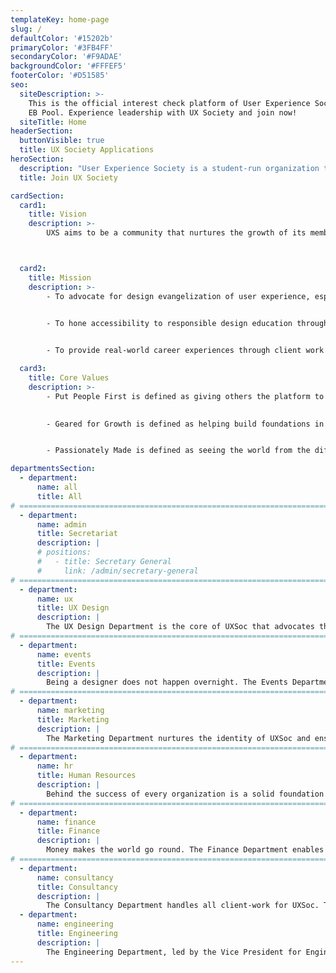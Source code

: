 ```yaml
---
templateKey: home-page
slug: /
defaultColor: '#15202b'
primaryColor: '#3FB4FF'
secondaryColor: '#F9ADAE'
backgroundColor: '#FFFEF5'
footerColor: '#D51585'
seo:
  siteDescription: >-
    This is the official interest check platform of User Experience Society for
    EB Pool. Experience leadership with UX Society and join now!
  siteTitle: Home
headerSection:
  buttonVisible: true
  title: UX Society Applications
heroSection:
  description: "User Experience Society is a student-run organization that advocates and practices human-centered design. We combine this with a growth mindset, to create a strong mentorship culture that raises design leaders who are capable of creating positive change in the community."
  title: Join UX Society

cardSection:
  card1:
    title: Vision
    description: >- 
        UXS aims to be a community that nurtures the growth of its members, forges them to be responsible design leaders, and solves problems of society through user experience design.



  card2:
    title: Mission
    description: >- 
        - To advocate for design evangelization of user experience, especially for university students, and foster a global community of design leaders via chapter creations
        

        - To hone accessibility to responsible design education through facilitating projects and workshops, providing mentorship programs, and creating learning resources


        - To provide real-world career experiences through client work that comes from the organization’s various services

  card3:
    title: Core Values
    description: >- 
        - Put People First is defined as giving others the platform to be part of the design process and creating meaningful experiences that go beyond the screen
        

        - Geared for Growth is defined as helping build foundations in UX techniques and theories through activities in community-building and product development


        - Passionately Made is defined as seeing the world from the different views of all people to understand realities and solve problems

departmentsSection:
  - department:
      name: all
      title: All
# ====================================================================================================
  - department: 
      name: admin
      title: Secretariat
      description: |
      # positions:
      #   - title: Secretary General
      #     link: /admin/secretary-general
# ====================================================================================================
  - department: 
      name: ux
      title: UX Design
      description: |
        The UX Design Department is the core of UXSoc that advocates the practice and education of user experience. The department handles the product design side of client projects from in and outside of Ateneo, as well as provide mentorship on the field of UX Design.
# ====================================================================================================
  - department: 
      name: events
      title: Events
      description: |
        Being a designer does not happen overnight. The Events Department designs event experiences that nurture the growth of the members of UXSoc.
# ====================================================================================================
  - department: 
      name: marketing
      title: Marketing
      description: |
        The Marketing Department nurtures the identity of UXSoc and ensures that the organization is well represented on all platforms through campaign strategies for content and promotional materials.
# ====================================================================================================
  - department: 
      name: hr
      title: Human Resources
      description: |
        Behind the success of every organization is a solid foundation of trust and sense of community. The Human Resources Department organizes projects and initiatives that create an environment where the members can explore, connect, and grow.
# ====================================================================================================
  - department: 
      name: finance
      title: Finance
      description: |
        Money makes the world go round. The Finance Department enables UXSoc's activities to happen by allocating and maximizing the organization’s funds to continue its mission of evangelizing user experience.
# ====================================================================================================
  - department: 
      name: consultancy
      title: Consultancy
      description: |
        The Consultancy Department handles all client-work for UXSoc. They are responsible for leading cross-functional teams of Product Designers, Developers, and UX Researchers while ensuring the success of a product that supports the business goals of an organization.
  - department: 
      name: engineering
      title: Engineering
      description: |
        The Engineering Department, led by the Vice President for Engineering, focuses on developing the website projects of UXS and its clients both in Front-End and Back-End Engineering. It is composed of the AVP for Front-End Engineering, AVP for Back-End Engineering, AVP for No-code Development, and their pool members.
---
```

